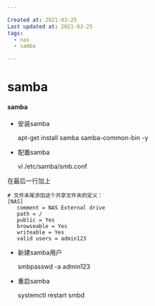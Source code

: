 ```yaml
---

Created at: 2021-03-25
Last updated at: 2021-03-25
tags: 
  - nas
  - samba

---
```


# samba


#### samba

* 安装samba

    apt-get install samba samba-common-bin -y
    
* 配置samba

    vi /etc/samba/smb.conf
    

在最后一行加上

    # 文件末尾添加这个共享文件夹的定义：
    [NAS]
       comment = NAS External drive
       path = /
       public = Yes
       browseable = Yes
       writeable = Yes
       valid users = admin123


* 新建samba用户

    smbpasswd -a admin123
    
* 重启samba

    systemctl restart smbd
    


